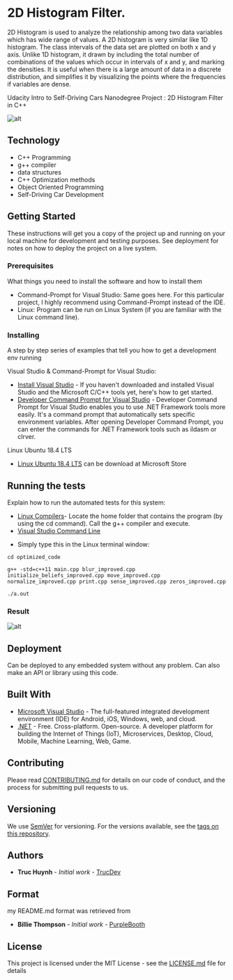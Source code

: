 # 2D Histogram Filter.
2D Histogram is used to analyze the relationship among two data variables which has wide range of values. 
A 2D histogram is very similar like 1D histogram. The class intervals of the data set are plotted on both x and y axis. 
Unlike 1D histogram, it drawn by including the total number of combinations of the values which occur in intervals of x and y, and marking the densities. It is useful when there is a large amount of data in a discrete distribution, and simplifies it by visualizing the points where the frequencies if variables are dense.

Udacity Intro to Self-Driving Cars Nanodegree Project : 2D Histogram Filter in C++

![alt](https://github.com/jackyhuynh/2D-Histogram-Filter/blob/master/src/picture/histogram_filter_example.pngg)

## Technology
- C++ Programming
- g++ compiler
- data structures
- C++ Optimization methods
- Object Oriented Programming
- Self-Driving Car Development

## Getting Started
These instructions will get you a copy of the project up and running on your local machine for development and testing purposes. See deployment for notes on how to deploy the project on a live system.

### Prerequisites
What things you need to install the software and how to install them
- Command-Prompt for Visual Studio: Same goes here. For this particular project, I highly recommend using Command-Prompt instead of the IDE.
- Linux: Program can be run on Linux System (if you are familiar with the Linux command line). 

### Installing

A step by step series of examples that tell you how to get a development env running

Visual Studio & Command-Prompt for Visual Studio:
* [Install Visual Studio](https://docs.microsoft.com/en-us/cpp/build/vscpp-step-0-installation?view=msvc-160#:~:text=Visual%20Studio%202019%20Installation%201%20Make%20sure%20your,...%204%20Choose%20workloads.%20...%20More%20items...) - If you haven't downloaded and installed Visual Studio and the Microsoft C/C++ tools yet, here's how to get started.
* [Developer Command Prompt for Visual Studio](https://docs.microsoft.com/en-us/dotnet/framework/tools/developer-command-prompt-for-vs#:~:text=%20Developer%20Command%20Prompt%20for%20Visual%20Studio%20,from%20inside%20Visual%20Studio.%20For%20easier...%20More) - Developer Command Prompt for Visual Studio enables you to use .NET Framework tools more easily. It's a command prompt that automatically sets specific environment variables. After opening Developer Command Prompt, you can enter the commands for .NET Framework tools such as ildasm or clrver.

Linux Ubuntu 18.4 LTS
* [Linux Ubuntu 18.4 LTS](https://www.microsoft.com/en-us/p/ubuntu-1804-lts/9n9tngvndl3q?activetab=pivot:overviewtab) can be download at Microsoft Store

## Running the tests

Explain how to run the automated tests for this system:
* [Linux Compilers](https://askubuntu.com/questions/61408/what-is-a-command-to-compile-and-run-c-programs#:~:text=The%20simplest%20way%20to%20compile%20a%20C%2B%2B%20program,only%20compiler%20capable%20of%20compiling%20the%20Linux%20kernel.)- Locate the home folder that contains the program (by using the cd command). Call the g++ compiler and execute.
* [Visual Studio Command Line](https://docs.microsoft.com/en-us/cpp/build/walkthrough-compiling-a-native-cpp-program-on-the-command-line?view=msvc-160)
- Simply type this in the Linux terminal window:
```
cd optimized_code

g++ -std=c++11 main.cpp blur_improved.cpp initialize_beliefs_improved.cpp move_improved.cpp normalize_improved.cpp print.cpp sense_improved.cpp zeros_improved.cpp

./a.out
```
### Result

![alt](https://github.com/jackyhuynh/2D-Histogram-Filter/blob/master/src/picture/Result.PNG)

## Deployment

Can be deployed to any embedded system without any problem. Can also make an API or library using this code. 

## Built With

* [Microsoft Visual Studio](https://visualstudio.microsoft.com/downloads/) - The full-featured integrated development environment (IDE) for Android, iOS, Windows, web, and cloud.
* [.NET](https://dotnet.microsoft.com/download/dotnet-framework) -  Free. Cross-platform. Open-source. A developer platform for building the Internet of Things (IoT), Microservices, Desktop, Cloud, Mobile, Machine Learning, Web, Game.

## Contributing

Please read [CONTRIBUTING.md](https://gist.github.com/PurpleBooth/b24679402957c63ec426) for details on our code of conduct, and the process for submitting pull requests to us.

## Versioning

We use [SemVer](http://semver.org/) for versioning. For the versions available, see the [tags on this repository](https://github.com/your/project/tags). 

## Authors

* **Truc Huynh** - *Initial work* - [TrucDev](https://github.com/jackyhuynh)

## Format
my README.md format was retrieved from
* **Billie Thompson** - *Initial work* - [PurpleBooth](https://github.com/PurpleBooth)

## License

This project is licensed under the MIT License - see the [LICENSE.md](LICENSE.md) file for details




